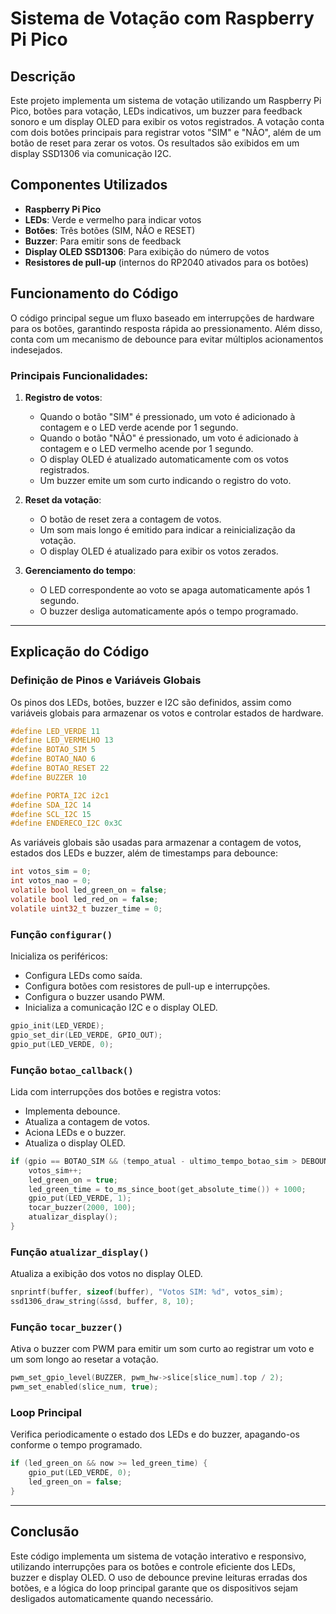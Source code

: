 # Sistema de Votação com Raspberry Pi Pico

## Descrição
Este projeto implementa um sistema de votação utilizando um Raspberry Pi Pico, botões para votação, LEDs indicativos, um buzzer para feedback sonoro e um display OLED para exibir os votos registrados. A votação conta com dois botões principais para registrar votos "SIM" e "NÃO", além de um botão de reset para zerar os votos. Os resultados são exibidos em um display SSD1306 via comunicação I2C.

## Componentes Utilizados
- **Raspberry Pi Pico**
- **LEDs**: Verde e vermelho para indicar votos
- **Botões**: Três botões (SIM, NÃO e RESET)
- **Buzzer**: Para emitir sons de feedback
- **Display OLED SSD1306**: Para exibição do número de votos
- **Resistores de pull-up** (internos do RP2040 ativados para os botões)

## Funcionamento do Código
O código principal segue um fluxo baseado em interrupções de hardware para os botões, garantindo resposta rápida ao pressionamento. Além disso, conta com um mecanismo de debounce para evitar múltiplos acionamentos indesejados.

### Principais Funcionalidades:
1. **Registro de votos**:
   - Quando o botão "SIM" é pressionado, um voto é adicionado à contagem e o LED verde acende por 1 segundo.
   - Quando o botão "NÃO" é pressionado, um voto é adicionado à contagem e o LED vermelho acende por 1 segundo.
   - O display OLED é atualizado automaticamente com os votos registrados.
   - Um buzzer emite um som curto indicando o registro do voto.

2. **Reset da votação**:
   - O botão de reset zera a contagem de votos.
   - Um som mais longo é emitido para indicar a reinicialização da votação.
   - O display OLED é atualizado para exibir os votos zerados.

3. **Gerenciamento do tempo**:
   - O LED correspondente ao voto se apaga automaticamente após 1 segundo.
   - O buzzer desliga automaticamente após o tempo programado.

---

## Explicação do Código

### Definição de Pinos e Variáveis Globais
Os pinos dos LEDs, botões, buzzer e I2C são definidos, assim como variáveis globais para armazenar os votos e controlar estados de hardware.

```c
#define LED_VERDE 11
#define LED_VERMELHO 13
#define BOTAO_SIM 5
#define BOTAO_NAO 6
#define BOTAO_RESET 22
#define BUZZER 10

#define PORTA_I2C i2c1
#define SDA_I2C 14
#define SCL_I2C 15
#define ENDERECO_I2C 0x3C
```

As variáveis globais são usadas para armazenar a contagem de votos, estados dos LEDs e buzzer, além de timestamps para debounce:
```c
int votos_sim = 0;
int votos_nao = 0;
volatile bool led_green_on = false;
volatile bool led_red_on = false;
volatile uint32_t buzzer_time = 0;
```

### Função `configurar()`
Inicializa os periféricos:
- Configura LEDs como saída.
- Configura botões com resistores de pull-up e interrupções.
- Configura o buzzer usando PWM.
- Inicializa a comunicação I2C e o display OLED.

```c
gpio_init(LED_VERDE);
gpio_set_dir(LED_VERDE, GPIO_OUT);
gpio_put(LED_VERDE, 0);
```

### Função `botao_callback()`
Lida com interrupções dos botões e registra votos:
- Implementa debounce.
- Atualiza a contagem de votos.
- Aciona LEDs e o buzzer.
- Atualiza o display OLED.

```c
if (gpio == BOTAO_SIM && (tempo_atual - ultimo_tempo_botao_sim > DEBOUNCE_TIME)) {
    votos_sim++;
    led_green_on = true;
    led_green_time = to_ms_since_boot(get_absolute_time()) + 1000;
    gpio_put(LED_VERDE, 1);
    tocar_buzzer(2000, 100);
    atualizar_display();
}
```

### Função `atualizar_display()`
Atualiza a exibição dos votos no display OLED.
```c
snprintf(buffer, sizeof(buffer), "Votos SIM: %d", votos_sim);
ssd1306_draw_string(&ssd, buffer, 8, 10);
```

### Função `tocar_buzzer()`
Ativa o buzzer com PWM para emitir um som curto ao registrar um voto e um som longo ao resetar a votação.
```c
pwm_set_gpio_level(BUZZER, pwm_hw->slice[slice_num].top / 2);
pwm_set_enabled(slice_num, true);
```

### Loop Principal
Verifica periodicamente o estado dos LEDs e do buzzer, apagando-os conforme o tempo programado.
```c
if (led_green_on && now >= led_green_time) {
    gpio_put(LED_VERDE, 0);
    led_green_on = false;
}
```

---

## Conclusão
Este código implementa um sistema de votação interativo e responsivo, utilizando interrupções para os botões e controle eficiente dos LEDs, buzzer e display OLED. O uso de debounce previne leituras erradas dos botões, e a lógica do loop principal garante que os dispositivos sejam desligados automaticamente quando necessário.

